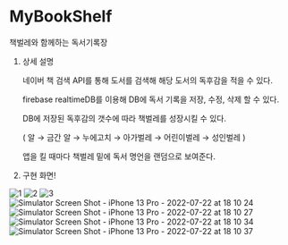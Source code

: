 # MyBookShelf
책벌레와 함께하는 독서기록장

1. 상세 설명
    
    네이버 책 검색 API를 통해 도서를 검색해 해당 도서의 독후감을 적을 수 있다.
    
    firebase realtimeDB를 이용해 DB에 독서 기록을 저장, 수정, 삭제 할 수 있다. 
    
    DB에 저장된 독후감의 갯수에 따라 책벌레를 성장시킬 수 있다.
    
    ( 알 → 금간 알 → 누에고치 → 아가벌레 → 어린이벌레 → 성인벌레 )
    
    앱을 킬 때마다 책벌레 밑에 독서 명언을 랜덤으로 보여준다. 
    

2. 구현 화면!

![1](https://user-images.githubusercontent.com/108468635/180410995-ce8e82d7-5954-42d0-8d91-a71159bb931e.png)
![2](https://user-images.githubusercontent.com/108468635/180411076-4506dd33-715d-4f89-8330-54e859a03a2c.png)
![3](https://user-images.githubusercontent.com/108468635/180411089-5390eb56-bed0-41a9-ad08-9285f6c97d9a.png)
![Simulator Screen Shot - iPhone 13 Pro - 2022-07-22 at 18 10 24](https://user-images.githubusercontent.com/108468635/180411201-38297aaa-7c1a-478f-bb74-53ed07b75517.png)
![Simulator Screen Shot - iPhone 13 Pro - 2022-07-22 at 18 10 27](https://user-images.githubusercontent.com/108468635/180411210-2aeba4c0-703a-44c6-8a2a-43047b11a1e0.png)
![Simulator Screen Shot - iPhone 13 Pro - 2022-07-22 at 18 10 34](https://user-images.githubusercontent.com/108468635/180411216-8c94de44-1849-4523-b0c5-f5b872418648.png)
![Simulator Screen Shot - iPhone 13 Pro - 2022-07-22 at 18 10 37](https://user-images.githubusercontent.com/108468635/180411413-85f4f935-d8cd-4d81-b6dc-d34ffdf73ccb.png)
